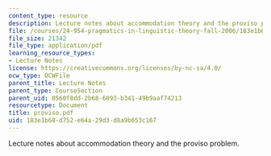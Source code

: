```yaml
---
content_type: resource
description: Lecture notes about accommodation theory and the proviso problem.
file: /courses/24-954-pragmatics-in-linguistic-theory-fall-2006/183e1b68d752e64a29d3d8a9b653c167_proviso.pdf
file_size: 21342
file_type: application/pdf
learning_resource_types:
- Lecture Notes
license: https://creativecommons.org/licenses/by-nc-sa/4.0/
ocw_type: OCWFile
parent_title: Lecture Notes
parent_type: CourseSection
parent_uid: 0560f8dd-2b68-6893-b341-49b9aaf74213
resourcetype: Document
title: proviso.pdf
uid: 183e1b68-d752-e64a-29d3-d8a9b653c167
---
```

Lecture notes about accommodation theory and the proviso problem.